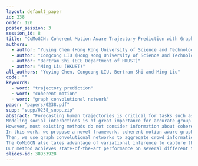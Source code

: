 ```yaml
---
layout: default_paper
id: 238
order: 120
poster_session: 3
session_id: 8
title: "CoMoGCN: Coherent Motion Aware Trajectory Prediction with Graph Representation"
authors:
  - author: "Yuying Chen (Hong Kong University of Science and Technology)"
  - author: "Congcong LIU (Hong Kong University of Science and Technology)"
  - author: "Bertram Shi (ECE Department of HKUST)"
  - author: "Ming Liu (HKUST)"
all_authors: "Yuying Chen, Congcong LIU, Bertram Shi and Ming Liu"
code: ""
keywords:
  - word: "trajectory prediction"
  - word: "coherent motion"
  - word: "graph convolutional network"
paper: "papers/0238.pdf"
supp: "supp/0238_supp.zip"
abstract: "Forecasting human trajectories is critical for tasks such as robot crowd navigation and autonomous driving.
Modeling social interactions is of great importance for accurate group-wise motion prediction.
However, most existing methods do not consider information about coherence within the crowd, but rather only pairwise interactions.
In this work, we propose a novel framework, coherent motion aware graph convolutional network (CoMoGCN), for trajectory prediction in crowded scenes with group constraints. First, we cluster pedestrian trajectories into groups according to motion coherence.
Then, we use graph convolutional networks to aggregate crowd information efficiently.
The CoMoGCN also takes advantage of variational inference to capture the variability in human trajectories by modeling the distribution.
Our method achieves state-of-the-art performance on several different trajectory prediction benchmarks, and the best average performance among all benchmarks considered."
slides-id: 38933928
---
```

